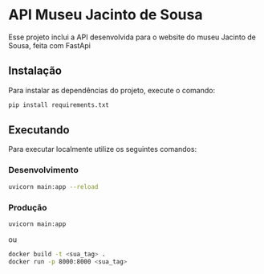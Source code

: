 # API Museu Jacinto de Sousa

Esse projeto inclui a API desenvolvida para o website do museu Jacinto de Sousa, feita com FastApi

## Instalação

Para instalar as dependências do projeto, execute o comando:

```bash
pip install requirements.txt
```

## Executando

Para executar localmente utilize os seguintes comandos:

### Desenvolvimento

```bash
uvicorn main:app --reload
```

### Produção

```bash
uvicorn main:app
```

ou

```bash
docker build -t <sua_tag> .
docker run -p 8000:8000 <sua_tag>
```
